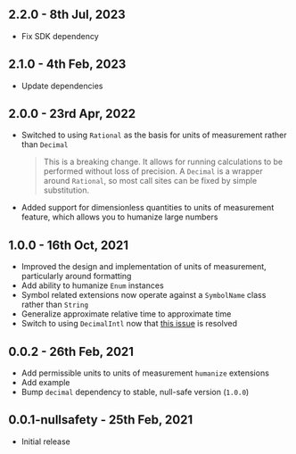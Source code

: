 ## 2.2.0 - 8th Jul, 2023

* Fix SDK dependency

## 2.1.0 - 4th Feb, 2023

* Update dependencies

## 2.0.0 - 23rd Apr, 2022

* Switched to using `Rational` as the basis for units of measurement rather than `Decimal`
  > This is a breaking change. It allows for running calculations to be performed without loss of precision. A `Decimal` is a wrapper around `Rational`, so most call sites can be fixed by simple substitution.
* Added support for dimensionless quantities to units of measurement feature, which allows you to humanize large numbers

## 1.0.0 - 16th Oct, 2021

* Improved the design and implementation of units of measurement, particularly around formatting
* Add ability to humanize `Enum` instances
* Symbol related extensions now operate against a `SymbolName` class rather than `String`
* Generalize approximate relative time to approximate time
* Switch to using `DecimalIntl` now that [this issue](https://github.com/a14n/dart-decimal/issues/35) is resolved

## 0.0.2 - 26th Feb, 2021

* Add permissible units to units of measurement `humanize` extensions
* Add example
* Bump `decimal` dependency to stable, null-safe version (`1.0.0`)

## 0.0.1-nullsafety - 25th Feb, 2021

* Initial release